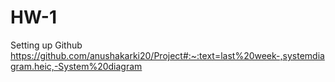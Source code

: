 # HW-1
Setting up Github 
https://github.com/anushakarki20/Project#:~:text=last%20week-,systemdiagram.heic,-System%20diagram 
